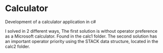 # Calculator
Development of a calculator application in c# 

I solved in 2 different ways,
The first solution is without operator preference as a Microsoft calculator. Found in the calc1 folder.
The second solution has an important operator priority using the STACK data structure, located in the calc2 folder.
